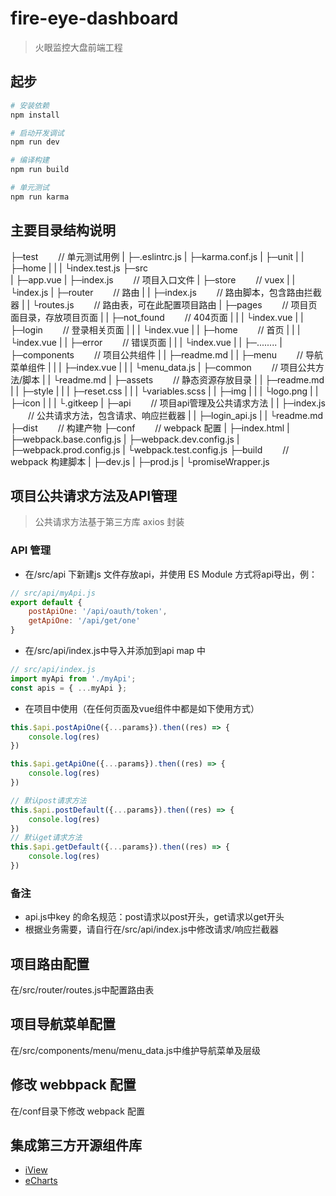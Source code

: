 # fire-eye-dashboard

> 火眼监控大盘前端工程

## 起步

``` bash
# 安装依赖
npm install

# 启动开发调试
npm run dev

# 编译构建
npm run build

# 单元测试
npm run karma
```

## 主要目录结构说明

├─test                       &emsp;&emsp;// 单元测试用例
|  ├─.eslintrc.js
|  ├─karma.conf.js
|  ├─unit
|  |  ├─home
|  |  |  └index.test.js
├─src                        
|  ├─app.vue
|  ├─index.js                &emsp;&emsp;// 项目入口文件
|  ├─store                   &emsp;&emsp;// vuex
|  |   └index.js 
|  ├─router                  &emsp;&emsp;// 路由
|  |   ├─index.js            &emsp;&emsp;// 路由脚本，包含路由拦截器
|  |   └routes.js            &emsp;&emsp;// 路由表，可在此配置项目路由
|  ├─pages                   &emsp;&emsp;// 项目页面目录，存放项目页面
|  |   ├─not_found           &emsp;&emsp;// 404页面
|  |   |     └index.vue
|  |   ├─login               &emsp;&emsp;// 登录相关页面
|  |   |   └index.vue
|  |   ├─home                &emsp;&emsp;// 首页
|  |   |  └index.vue
|  |   ├─error               &emsp;&emsp;// 错误页面
|  |   |   └index.vue
|  |   ├─........
|  ├─components              &emsp;&emsp;// 项目公共组件
|  |     ├─readme.md
|  |     ├─menu              &emsp;&emsp;// 导航菜单组件
|  |     |  ├─index.vue
|  |     |  └menu_data.js
|  ├─common                  &emsp;&emsp;// 项目公共方法/脚本
|  |   └readme.md
|  ├─assets                  &emsp;&emsp;// 静态资源存放目录
|  |   ├─readme.md
|  |   ├─style
|  |   |   ├─reset.css
|  |   |   └variables.scss
|  |   ├─img
|  |   |  └logo.png
|  |   ├─icon
|  |   |  └.gitkeep
|  ├─api                     &emsp;&emsp;// 项目api管理及公共请求方法
|  |  ├─index.js             &emsp;&emsp;// 公共请求方法，包含请求、响应拦截器
|  |  ├─login_api.js
|  |  └readme.md
├─dist                       &emsp;&emsp;// 构建产物
├─conf                       &emsp;&emsp;// webpack 配置
|  ├─index.html
|  ├─webpack.base.config.js
|  ├─webpack.dev.config.js
|  ├─webpack.prod.config.js
|  └webpack.test.config.js
├─build                      &emsp;&emsp;// webpack 构建脚本
|   ├─dev.js
|   ├─prod.js
|   └promiseWrapper.js

## 项目公共请求方法及API管理

> 公共请求方法基于第三方库 axios 封装

### API 管理

- 在/src/api 下新建js 文件存放api，并使用 ES Module 方式将api导出，例：

``` javascript
// src/api/myApi.js
export default {
	postApiOne: '/api/oauth/token',
	getApiOne: '/api/get/one'
}
```

- 在/src/api/index.js中导入并添加到api map 中

```javascript
// src/api/index.js
import myApi from './myApi';
const apis = { ...myApi };
```

- 在项目中使用（在任何页面及vue组件中都是如下使用方式）

```javascript
this.$api.postApiOne({...params}).then((res) => {
	console.log(res)
})

this.$api.getApiOne({...params}).then((res) => {
	console.log(res)
})

// 默认post请求方法
this.$api.postDefault({...params}).then((res) => {
	console.log(res)
})
// 默认get请求方法
this.$api.getDefault({...params}).then((res) => {
	console.log(res)
})
```

### 备注
- api.js中key 的命名规范：post请求以post开头，get请求以get开头
- 根据业务需要，请自行在/src/api/index.js中修改请求/响应拦截器

## 项目路由配置

在/src/router/routes.js中配置路由表

## 项目导航菜单配置

在/src/components/menu/menu_data.js中维护导航菜单及层级

## 修改 webbpack 配置

在/conf目录下修改 webpack 配置

## 集成第三方开源组件库
- [iView](https://www.iviewui.com/docs/introduce)
- [eCharts](https://echarts.apache.org/zh/index.html)